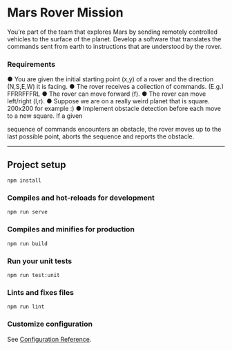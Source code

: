 # Mars Rover Mission

You’re part of the team that explores Mars by sending remotely controlled vehicles to the surface
of the planet. Develop a software that translates the commands sent from earth to instructions
that are understood by the rover.

### Requirements

● You are given the initial starting point (x,y) of a rover and the direction (N,S,E,W)
it is facing.
● The rover receives a collection of commands. (E.g.) FFRRFFFRL
● The rover can move forward (f).
● The rover can move left/right (l,r).
● Suppose we are on a really weird planet that is square. 200x200 for example :)
● Implement obstacle detection before each move to a new square. If a given

sequence of commands encounters an obstacle, the rover moves up to the last
possible point, aborts the sequence and reports the obstacle.

---

## Project setup

```
npm install
```

### Compiles and hot-reloads for development

```
npm run serve
```

### Compiles and minifies for production

```
npm run build
```

### Run your unit tests

```
npm run test:unit
```

### Lints and fixes files

```
npm run lint
```

### Customize configuration

See [Configuration Reference](https://cli.vuejs.org/config/).
